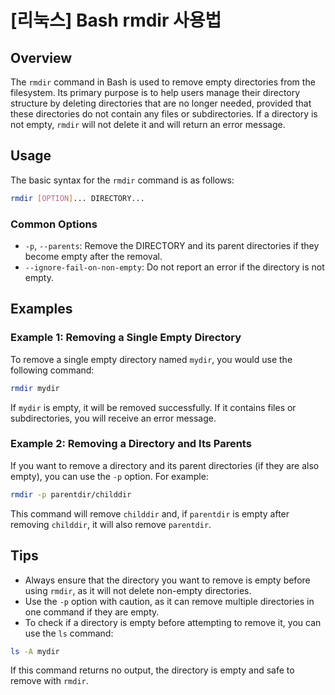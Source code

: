 # [리눅스] Bash rmdir 사용법

## Overview
The `rmdir` command in Bash is used to remove empty directories from the filesystem. Its primary purpose is to help users manage their directory structure by deleting directories that are no longer needed, provided that these directories do not contain any files or subdirectories. If a directory is not empty, `rmdir` will not delete it and will return an error message.

## Usage
The basic syntax for the `rmdir` command is as follows:

```bash
rmdir [OPTION]... DIRECTORY...
```

### Common Options
- `-p`, `--parents`: Remove the DIRECTORY and its parent directories if they become empty after the removal.
- `--ignore-fail-on-non-empty`: Do not report an error if the directory is not empty.

## Examples

### Example 1: Removing a Single Empty Directory
To remove a single empty directory named `mydir`, you would use the following command:

```bash
rmdir mydir
```

If `mydir` is empty, it will be removed successfully. If it contains files or subdirectories, you will receive an error message.

### Example 2: Removing a Directory and Its Parents
If you want to remove a directory and its parent directories (if they are also empty), you can use the `-p` option. For example:

```bash
rmdir -p parentdir/childdir
```

This command will remove `childdir` and, if `parentdir` is empty after removing `childdir`, it will also remove `parentdir`.

## Tips
- Always ensure that the directory you want to remove is empty before using `rmdir`, as it will not delete non-empty directories.
- Use the `-p` option with caution, as it can remove multiple directories in one command if they are empty.
- To check if a directory is empty before attempting to remove it, you can use the `ls` command:

```bash
ls -A mydir
```

If this command returns no output, the directory is empty and safe to remove with `rmdir`.